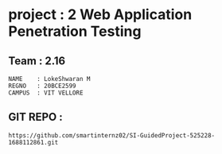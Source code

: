 # project : 2 Web Application Penetration Testing



## Team : 2.16

    NAME    : LokeShwaran M
    REGNO   : 20BCE2599
    CAMPUS  : VIT VELLORE

## GIT REPO :
```
https://github.com/smartinternz02/SI-GuidedProject-525228-1688112861.git
```
